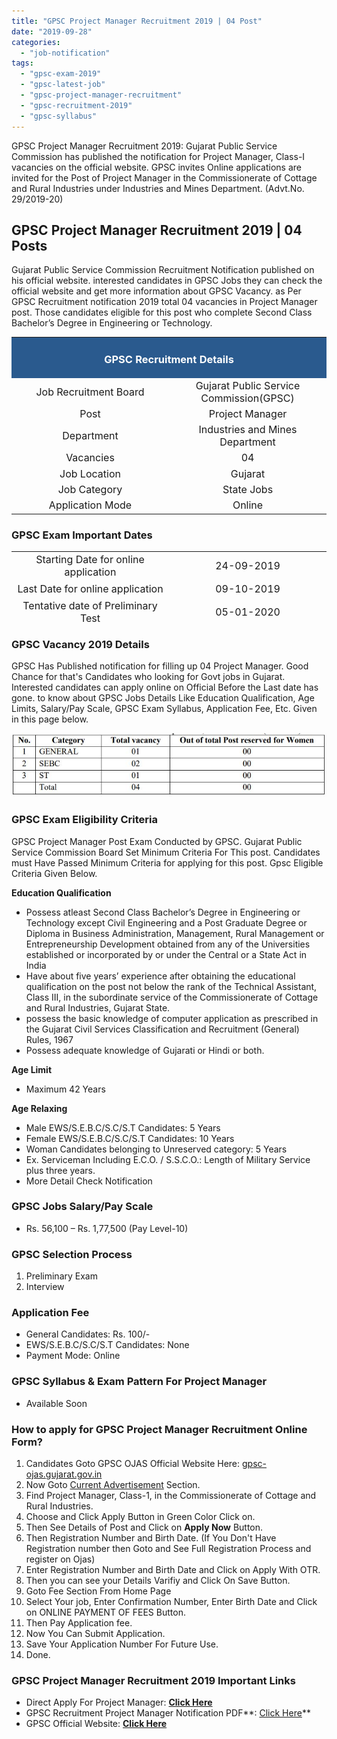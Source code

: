 ```yaml
---
title: "GPSC Project Manager Recruitment 2019 | 04 Post"
date: "2019-09-28"
categories: 
  - "job-notification"
tags: 
  - "gpsc-exam-2019"
  - "gpsc-latest-job"
  - "gpsc-project-manager-recruitment"
  - "gpsc-recruitment-2019"
  - "gpsc-syllabus"
---
```


GPSC Project Manager Recruitment 2019: Gujarat Public Service Commission has published the notification for Project Manager, Class-I vacancies on the official website. GPSC invites Online applications are invited for the Post of Project Manager in the Commissionerate of Cottage and Rural Industries under Industries and Mines Department. (Advt.No. 29/2019-20)

## GPSC Project Manager Recruitment 2019 | 04 Posts

Gujarat Public Service Commission Recruitment Notification published on his official website. interested candidates in GPSC Jobs they can check the official website and get more information about GPSC Vacancy. as Per GPSC Recruitment notification 2019 total 04 vacancies in Project Manager post. Those candidates eligible for this post who complete Second Class Bachelor’s Degree in Engineering or Technology.

<table style="border-collapse: collapse; width: 100%;"><tbody><tr><td style="width: 100%; background-color: #2a5a8e; text-align: center;" colspan="2"><h3><span style="color: #ffffff;"><strong>GPSC Recruitment Details</strong></span></h3></td></tr><tr><td style="width: 50%; text-align: center;"><span style="font-size: 12pt;">Job Recruitment Board</span></td><td style="width: 50%; text-align: center;"><span style="font-size: 12pt;">Gujarat Public Service Commission(GPSC)</span></td></tr><tr><td style="width: 50%; text-align: center;"><span style="font-size: 12pt;">Post</span></td><td style="width: 50%; text-align: center;"><span style="font-size: 12pt;">Project Manager</span></td></tr><tr><td style="width: 50%; text-align: center;"><span style="font-size: 12pt;">Department</span></td><td style="width: 50%; text-align: center;"><span style="font-size: 12pt;">Industries and Mines</span> <span style="font-size: 12pt;">Department</span></td></tr><tr><td style="width: 50%; text-align: center;"><span style="font-size: 12pt;">Vacancies</span></td><td style="width: 50%; text-align: center;"><span style="font-size: 12pt;">04</span></td></tr><tr><td style="width: 50%; text-align: center;"><span style="font-size: 12pt;">Job Location</span></td><td style="width: 50%; text-align: center;"><span style="font-size: 12pt;">Gujarat</span></td></tr><tr><td style="width: 50%; text-align: center;"><span style="font-size: 12pt;">Job Category</span></td><td style="width: 50%; text-align: center;"><span style="font-size: 12pt;">State Jobs</span></td></tr><tr><td style="width: 50%; text-align: center;"><span style="font-size: 12pt;">Application Mode</span></td><td style="width: 50%; text-align: center;"><span style="font-size: 12pt;">Online</span></td></tr></tbody></table>

### **GPSC Exam Important Dates**

<table style="border-collapse: collapse; width: 100%; height: 116px;"><tbody><tr style="height: 24px;"><td style="width: 50%; text-align: center; height: 24px;"><span style="font-size: 12pt;">Starting Date for online application</span></td><td style="width: 50%; text-align: center; height: 24px;"><span style="font-size: 12pt;">24-09-2019</span></td></tr><tr style="height: 24px;"><td style="width: 50%; text-align: center; height: 24px;"><span style="font-size: 12pt;">Last Date for online application</span></td><td style="width: 50%; text-align: center; height: 24px;"><span style="font-size: 12pt;">09-10-2019</span></td></tr><tr style="height: 24px;"><td style="width: 50%; text-align: center; height: 10px;"><span style="font-size: 12pt;">Tentative date of Preliminary Test</span></td><td style="width: 50%; text-align: center; height: 10px;"><span style="font-size: 12pt;">05-01-2020</span></td></tr><tr style="height: 24px;"><td style="width: 50%; text-align: center; height: 10px;"><span style="font-size: 12pt;">Tentative date of Primary Test Result</span></td><td style="width: 50%; text-align: center; height: 10px;"><span style="font-size: 12pt;">March 2020</span></td></tr><tr><td style="text-align: center; width: 50%;"><span style="font-size: 12pt;">Interview</span></td><td style="text-align: center; width: 50%;"><span style="font-size: 12pt;">June 2020</span></td></tr><tr><td style="text-align: center; width: 50%;" colspan="2"><span style="font-size: 12pt;">Final result will be published during 10 working days after the last date of Interview.</span></td></tr></tbody></table>

### **GPSC Vacancy 2019 Details**

GPSC Has Published notification for filling up 04 Project Manager. Good Chance for that's Candidates who looking for Govt jobs in Gujarat. Interested candidates can apply online on Official Before the Last date has gone. to know about GPSC Jobs Details Like Education Qualification, Age Limits, Salary/Pay Scale, GPSC Exam Syllabus, Application Fee, Etc. Given in this page below.

![GPSC Project Manager Vacancy](images/GPSC-Project-Manager-Vacancy.jpg)

### **GPSC Exam Eligibility Criteria**

GPSC Project Manager Post Exam Conducted by GPSC. Gujarat Public Service Commission Board Set Minimum Criteria For This post. Candidates must Have Passed Minimum Criteria for applying for this post. Gpsc Eligible Criteria Given Below.

**Education Qualification**

- Possess atleast Second Class Bachelor’s Degree in Engineering or Technology except Civil Engineering and a Post Graduate Degree or Diploma in Business Administration, Management, Rural Management or Entrepreneurship Development obtained from any of the Universities established or incorporated by or under the Central or a State Act in India
- Have about five years’ experience after obtaining the educational qualification on the post not below the rank of the Technical Assistant, Class III, in the subordinate service of the Commissionerate of Cottage and Rural Industries, Gujarat State.
- possess the basic knowledge of computer application as prescribed in the Gujarat Civil Services Classification and Recruitment (General) Rules, 1967
- Possess adequate knowledge of Gujarati or Hindi or both.

**Age Limit**

- Maximum 42 Years

**Age Relaxing**

- Male EWS/S.E.B.C/S.C/S.T Candidates: 5 Years
- Female EWS/S.E.B.C/S.C/S.T Candidates: 10 Years
- Woman Candidates belonging to Unreserved category: 5 Years
- Ex. Serviceman Including E.C.O. / S.S.C.O.: Length of Military Service plus three years.
- More Detail Check Notification

### **GPSC Jobs Salary/Pay Scale**

- Rs. 56,100 – Rs. 1,77,500 (Pay Level-10)

### **GPSC Selection Process**

1. Preliminary Exam
2. Interview

### **Application Fee**

- General Candidates: Rs. 100/-
- EWS/S.E.B.C/S.C/S.T Candidates: None
- Payment Mode: Online

### **GPSC Syllabus & Exam Pattern For Project Manager**

- Available Soon

### **How to apply for GPSC Project Manager Recruitment Online Form?**

1. Candidates Goto GPSC OJAS Official Website Here: [gpsc-ojas.gujarat.gov.in](https://gpsc-ojas.gujarat.gov.in)
2. Now Goto [Current Advertisement](https://gpsc-ojas.gujarat.gov.in/AdvtList.aspx?type=lCxUjNjnTp8=) Section.
3. Find Project Manager, Class-1, in the Commissionerate of Cottage and Rural Industries.
4. Choose and Click Apply Button in Green Color Click on.
5. Then See Details of Post and Click on **Apply Now** Button.
6. Then Registration Number and Birth Date. (If You Don't Have Registration number then Goto and See Full Registration Process and register on Ojas)
7. Enter Registration Number and Birth Date and Click on Apply With OTR.
8. Then you can see your Details Varifiy and Click On Save Button.
9. Goto Fee Section From Home Page
10. Select Your job, Enter Confirmation Number, Enter Birth Date and Click on ONLINE PAYMENT OF FEES Button.
11. Then Pay Application fee.
12. Now You Can Submit Application.
13. Save Your Application Number For Future Use.
14. Done.

### **GPSC Project Manager Recruitment 2019 Important Links**

- Direct Apply For Project Manager: [**Click Here**](https://gpsc-ojas.gujarat.gov.in/AdvtDetails.aspx?sid=a2GSpnDbruI=&yr=87Q+A13CkoI=&ano=Zdri+vNYhuQ=)
- GPSC Recruitment Project Manager Notification PDF**: [Click Here](https://freegovtjobalert.in/wp-content/uploads/2019/09/GPSC-Recruitment-Project-Manager-Notification-PDF.pdf)**
- GPSC Official Website: **[Click Here](https://gpsc.gujarat.gov.in)**
